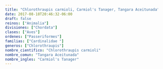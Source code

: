 ```yaml
---
title: "Chlorothraupis carmioli, Carmiol's Tanager, Tangara Aceitunada"
date: 2017-08-18T20:46:32-06:00
draft: false
reinos: ["Animalia"]
divisiones: ["Chordata"]
clases: ["Aves"]
ordenes: ["Passeriformes"]
familias: ["Cardinalidae "]
generos: ["Chlorothraupis"]
nombre_cientifico: "Chlorothraupis carmioli"
nombre_comun: "Tangara Aceitunada"
nombre_ingles: "Carmiol's Tanager"
---
```

